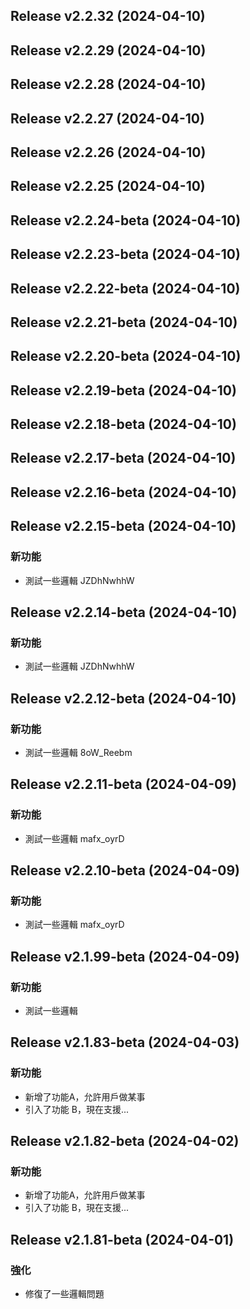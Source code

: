 ## Release v2.2.32 (2024-04-10)

## Release v2.2.29 (2024-04-10)

## Release v2.2.28 (2024-04-10)

## Release v2.2.27 (2024-04-10)

## Release v2.2.26 (2024-04-10)

## Release v2.2.25 (2024-04-10)

## Release v2.2.24-beta (2024-04-10)

## Release v2.2.23-beta (2024-04-10)

## Release v2.2.22-beta (2024-04-10)

## Release v2.2.21-beta (2024-04-10)

## Release v2.2.20-beta (2024-04-10)

## Release v2.2.19-beta (2024-04-10)

## Release v2.2.18-beta (2024-04-10)

## Release v2.2.17-beta (2024-04-10)

## Release v2.2.16-beta (2024-04-10)

## Release v2.2.15-beta (2024-04-10)

### 新功能

- 測試一些邏輯 JZDhNwhhW

## Release v2.2.14-beta (2024-04-10)

### 新功能

- 測試一些邏輯 JZDhNwhhW

## Release v2.2.12-beta (2024-04-10)

### 新功能

- 測試一些邏輯 8oW_Reebm

## Release v2.2.11-beta (2024-04-09)

### 新功能

- 測試一些邏輯 mafx_oyrD

## Release v2.2.10-beta (2024-04-09)

### 新功能

- 測試一些邏輯 mafx_oyrD

## Release v2.1.99-beta (2024-04-09)

### 新功能

- 測試一些邏輯

## Release v2.1.83-beta (2024-04-03)

### 新功能

- 新增了功能A，允許用戶做某事
- 引入了功能 B，現在支援...

## Release v2.1.82-beta (2024-04-02)

### 新功能

- 新增了功能A，允許用戶做某事
- 引入了功能 B，現在支援...

## Release v2.1.81-beta (2024-04-01)

### 強化

- 修復了一些邏輯問題
